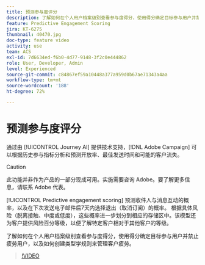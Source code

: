 ```yaml
---
title: 预测参与度评分
description: 了解如何在个人用户档案级别查看参与度得分，使用得分确定目标参与用户并禁止疲劳用户，以及如何创建类型学规则来管理客户疲劳。
feature: Predictive Engagement Scoring
jira: KT-6275
thumbnail: 40470.jpg
doc-type: feature video
activity: use
team: ACS
exl-id: 7d6634ed-f6b0-4d77-9148-3f2c0e444862
role: User, Developer, Admin
level: Experienced
source-git-commit: c84867ef59a10448a377a959d0b67ae71343a4aa
workflow-type: tm+mt
source-wordcount: '188'
ht-degree: 72%

---
```


# 预测参与度评分

通过由 [!UICONTROL Journey AI] 提供技术支持，[!DNL Adobe Campaign] 可以根据历史参与指标分析和预测开放率、最佳发送时间和可能的客户流失。

>[!CAUTION]
>此功能并非作为产品的一部分现成可用。实施需要咨询 Adobe。要了解更多信息，请联系 Adobe 代表。

[!UICONTROL Predictive engagement scoring] 预测收件人与消息互动的概率，以及在下次发送电子邮件后7天内选择退出（取消订阅）的概率。 根据具体风险（脱离接触、中度或低度），这些概率进一步划分到相应的存储区中。该模型还为客户提供风险百分等级，以便了解特定客户相对于其他客户的等级。

了解如何在个人用户档案级别查看参与度得分，使用得分确定目标参与用户并禁止疲劳用户，以及如何创建类型学规则来管理客户疲劳。

>[!VIDEO](https://video.tv.adobe.com/v/40470?quality=12&learn=on)
